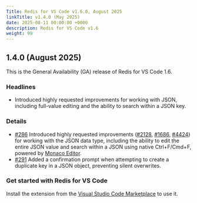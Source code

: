 ```yaml
---
Title: Redis for VS Code v1.6.0, August 2025
linkTitle: v1.4.0 (May 2025)
date: 2025-08-11 00:00:00 +0000
description: Redis for VS Code v1.6
weight: 99
---
```


## 1.4.0 (August 2025)

This is the General Availability (GA) release of Redis for VS Code 1.6.

### Headlines
- Introduced highly requested improvements for working with JSON, including full-value editing and the ability to search within a JSON key.

### Details
- [#286](https://github.com/redis/Redis-for-VS-Code/pull/286) Introduced highly requested improvements ([#2128](https://github.com/RedisInsight/RedisInsight/issues/2128), [#1686](https://github.com/RedisInsight/RedisInsight/issues/1686), [#4424](https://github.com/RedisInsight/RedisInsight/issues/4424)) for working with the JSON data type, including the ability to edit the entire JSON value and search within a JSON using native Ctrl+F/Cmd+F, powered by [Monaco Editor](https://microsoft.github.io/monaco-editor/).
- [#291](https://github.com/redis/Redis-for-VS-Code/pull/291) Added a confirmation prompt when attempting to create a duplicate key in a JSON object, preventing silent overwrites.


### Get started with Redis for VS Code
Install the extension from the [Visual Studio Code Marketplace](https://marketplace.visualstudio.com/items?itemName=redis.redis-for-vscode) to use it.
